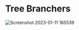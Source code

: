 # Tree Branchers
![Screenshot 2023-01-11 165539](https://user-images.githubusercontent.com/112943652/211839188-2b96434d-7e29-422d-a34e-0e89ebd14440.png)
